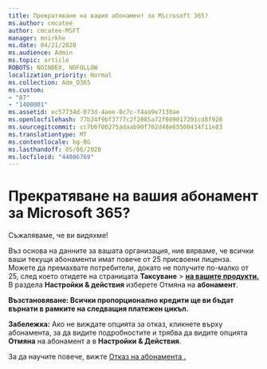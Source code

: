 ```yaml
---
title: Прекратяване на вашия абонамент за Microsoft 365?
ms.author: cmcatee
author: cmcatee-MSFT
manager: mnirkhe
ms.date: 04/21/2020
ms.audience: Admin
ms.topic: article
ROBOTS: NOINDEX, NOFOLLOW
localization_priority: Normal
ms.collection: Adm_O365
ms.custom:
- "87"
- "1400001"
ms.assetid: ec57734d-073d-4aee-8c7c-f4aa9e7130ae
ms.openlocfilehash: 77b24f9bf3777c2f2085a72f089017201cd8f928
ms.sourcegitcommit: cc7b6f00275adaab90f702d48e65500434f11e83
ms.translationtype: MT
ms.contentlocale: bg-BG
ms.lasthandoff: 05/06/2020
ms.locfileid: "44086769"
---
```

# <a name="canceling-your-microsoft-365-subscription"></a>Прекратяване на вашия абонамент за Microsoft 365?

Съжаляваме, че ви видяхме!
  
Въз основа на данните за вашата организация, ние вярваме, че всички ваши текущи абонаменти имат повече от 25 присвоени лиценза. Можете да премахвате потребители, докато не получите по-малко от 25, след което отидете на страницата **Таксуване** \> **[на вашите продукти.](https://go.microsoft.com/fwlink/p/?linkid=842054)** В раздела **Настройки & действия** изберете Отмяна на **абонамент**.
 
**Възстановяване: Всички пропорционално кредити ще ви бъдат върнати в рамките на следващия платежен цикъл.** 

**Забележка:** Ако не виждате опцията за отказ, кликнете върху абонамента, за да видите подробностите и трябва да видите опцията **Отмяна** на абонамент а в **Настройки & Действия**. 

За да научите повече, вижте [Отказ на абонамента .](https://docs.microsoft.com/office365/admin/subscriptions-and-billing/cancel-your-subscription)
